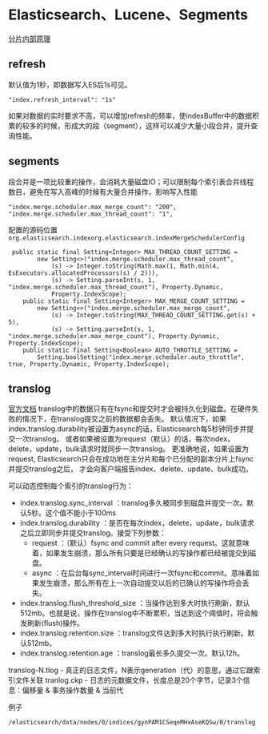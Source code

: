 # Elasticsearch、Lucene、Segments   
[分片内部原理](https://www.elastic.co/guide/cn/elasticsearch/guide/current/inside-a-shard.html)


## refresh  
默认值为1秒，即数据写入ES后1s可见。
```
"index.refresh_interval": "1s"
```
如果对数据的实时要求不高，可以增加refresh的频率，使indexBuffer中的数据积累的较多的时候，形成大的段（segment），这样可以减少大量小段合并，提升查询性能。

## segments

段合并是一项比较重的操作，会消耗大量磁盘IO；可以限制每个索引表合并线程数目，避免在写入高峰的时候有大量合并操作，影响写入性能
```
"index.merge.scheduler.max_merge_count": "200",
"index.merge.scheduler.max_thread_count": "1",
```

配置的源码位置  `org.elasticsearch.indexorg.elasticsearch.indexMergeSchedulerConfig`
```
 public static final Setting<Integer> MAX_THREAD_COUNT_SETTING =
        new Setting<>("index.merge.scheduler.max_thread_count",
            (s) -> Integer.toString(Math.max(1, Math.min(4, EsExecutors.allocatedProcessors(s) / 2))),
            (s) -> Setting.parseInt(s, 1, "index.merge.scheduler.max_thread_count"), Property.Dynamic,
            Property.IndexScope);
    public static final Setting<Integer> MAX_MERGE_COUNT_SETTING =
        new Setting<>("index.merge.scheduler.max_merge_count",
            (s) -> Integer.toString(MAX_THREAD_COUNT_SETTING.get(s) + 5),
            (s) -> Setting.parseInt(s, 1, "index.merge.scheduler.max_merge_count"), Property.Dynamic, Property.IndexScope);
    public static final Setting<Boolean> AUTO_THROTTLE_SETTING =
        Setting.boolSetting("index.merge.scheduler.auto_throttle", true, Property.Dynamic, Property.IndexScope);

```

## translog
[官方文档](https://www.elastic.co/guide/en/elasticsearch/reference/6.4/index-modules-translog.html)
translog中的数据只有在fsync和提交时才会被持久化到磁盘。在硬件失败的情况下，在translog提交之前的数据都会丢失。
默认情况下，如果index.translog.durability被设置为async的话，Elasticsearch每5秒钟同步并提交一次translog。
或者如果被设置为request（默认）的话，每次index，delete，update，bulk请求时就同步一次translog。
更准确地说，如果设置为request, Elasticsearch只会在成功地在主分片和每个已分配的副本分片上fsync并提交translog之后，
才会向客户端报告index、delete、update、bulk成功。

可以动态控制每个索引的translog行为：   
 - index.translog.sync_interval  ：translog多久被同步到磁盘并提交一次。默认5秒。这个值不能小于100ms    
 - index.translog.durability  ：是否在每次index，delete，update，bulk请求之后立即同步并提交translog。接受下列参数：   
    - request  ：（默认）fsync and commit after every request。这就意味着，如果发生崩溃，那么所有只要是已经确认的写操作都已经被提交到磁盘。   
    - async  ：在后台每sync_interval时间进行一次fsync和commit。意味着如果发生崩溃，那么所有在上一次自动提交以后的已确认的写操作将会丢失。    
 - index.translog.flush_threshold_size  ：当操作达到多大时执行刷新，默认512mb。也就是说，操作在translog中不断累积，当达到这个阈值时，将会触发刷新(flush)操作。   
 - index.translog.retention.size  ：translog文件达到多大时执行执行刷新。默认512mb。   
 - index.translog.retention.age  ：translog最长多久提交一次。默认12h。    

translog-N.tlog  - 真正的日志文件，N表示generation（代）的意思，通过它跟索引文件关联
tranlog.ckp - 日志的元数据文件，长度总是20个字节，记录3个信息：偏移量 & 事务操作数量 & 当前代

例子
```
/elasticsearch/data/nodes/0/indices/gynPAM1CSeqeMHxAseKQSw/0/translog
```